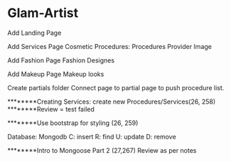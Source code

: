 # Glam-Artist

Add Landing Page

Add Services Page
    Cosmetic Procedures:
        Procedures
        Provider
        Image

Add Fashion Page
    Fashion Designes

Add Makeup Page
    Makeup looks

Create partials folder
     Connect page to partial page to push procedure list.

********Creating Services: create new Procedures/Services(26, 258)
********Review = test failed

********Use bootstrap for styling (26, 259)

Database: Mongodb
    C: insert
    R: find
    U: update
    D: remove

********Intro to Mongoose Part 2 (27,267)
        Review as per notes



    



